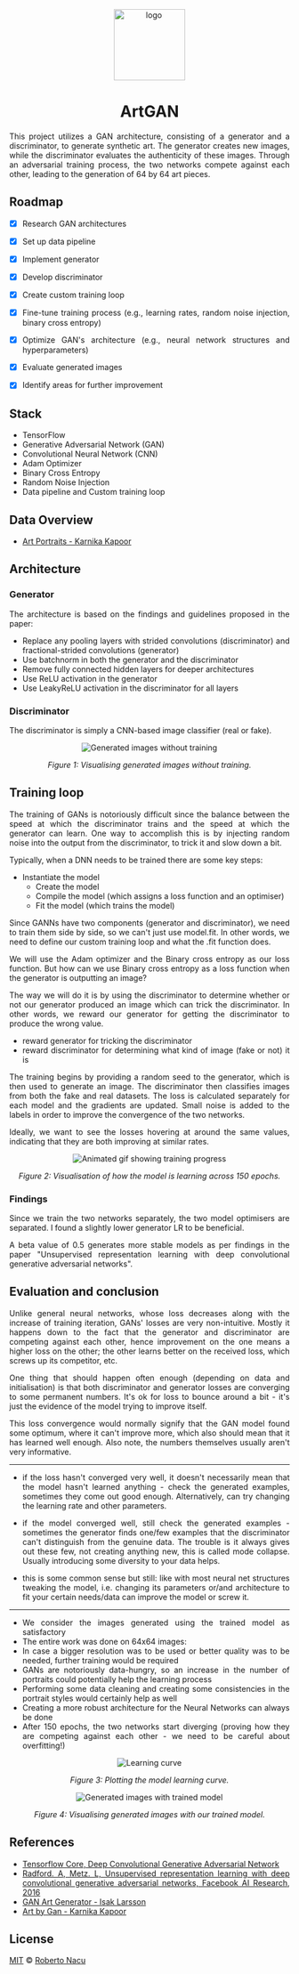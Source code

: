 <div align="center">
  <img src="imgs/logo-light-nobg.png" alt="logo" width="128"/>
  <h1>ArtGAN</h1>

</div>

<div align="justify">

This project utilizes a GAN architecture, consisting of a generator and a discriminator, to generate synthetic art. The generator creates new images, while the discriminator evaluates the authenticity of these images. Through an adversarial training process, the two networks compete against each other, leading to the generation of 64 by 64 art pieces.

## Roadmap

- [x] Research GAN architectures
- [x] Set up data pipeline
- [x] Implement generator
- [x] Develop discriminator
- [x] Create custom training loop
- [x] Fine-tune training process (e.g., learning rates, random noise injection, binary cross entropy)
- [x] Optimize GAN's architecture (e.g., neural network structures and hyperparameters)
- [x] Evaluate generated images
- [x] Identify areas for further improvement


## Stack

- TensorFlow
- Generative Adversarial Network (GAN)
- Convolutional Neural Network (CNN)
- Adam Optimizer
- Binary Cross Entropy
- Random Noise Injection
- Data pipeline and Custom training loop

## Data Overview

- [Art Portraits - Karnika Kapoor](https://www.kaggle.com/datasets/karnikakapoor/art-portraits)

## Architecture

### Generator

The architecture is based on the findings and guidelines proposed in the paper:

- Replace any pooling layers with strided convolutions (discriminator) and fractional-strided convolutions (generator)
- Use batchnorm in both the generator and the discriminator
- Remove fully connected hidden layers for deeper architectures
- Use ReLU activation in the generator
- Use LeakyReLU activation in the discriminator for all layers

### Discriminator

The discriminator is simply a CNN-based image classifier (real or fake).

<div align="center">
  <img src="imgs/generated-imgs-no-training.png" alt="Generated images without training"/>

  _Figure 1: Visualising generated images without training._
</div>

## Training loop

The training of GANs is notoriously difficult since the balance between the speed at which the discriminator trains and the speed at which the generator can learn. One way to accomplish this is by injecting random noise into the output from the discriminator, to trick it and slow down a bit.

Typically, when a DNN needs to be trained there are some key steps:

- Instantiate the model
  - Create the model
  - Compile the model (which assigns a loss function and an optimiser)
  - Fit the model (which trains the model)

Since GANNs have two components (generator and discriminator), we need to train them side by side, so we can't just use model.fit. In other words, we need to define our custom training loop and what the .fit function does.

We will use the Adam optimizer and the Binary cross entropy as our loss function. But how can we use Binary cross entropy as a loss function when the generator is outputting an image?

The way we will do it is by using the discriminator to determine whether or not our generator produced an image which can trick the discriminator. In other words, we reward our generator for getting the discriminator to produce the wrong value.

- reward generator for tricking the discriminator
- reward discriminator for determining what kind of image (fake or not) it is

The training begins by providing a random seed to the generator, which is then used to generate an image. The discriminator then classifies images from both the fake and real datasets. The loss is calculated separately for each model and the gradients are updated. Small noise is added to the labels in order to improve the convergence of the two networks.

Ideally, we want to see the losses hovering at around the same values, indicating that they are both improving at similar rates.

<div align="center">
  <img src="imgs/artgan.gif" alt="Animated gif showing training progress"/>

  _Figure 2: Visualisation of how the model is learning across 150 epochs._
</div>

### Findings

Since we train the two networks separately, the two model optimisers are separated. I found a slightly lower generator LR to be beneficial.

A beta value of 0.5 generates more stable models as per findings in the paper "Unsupervised representation learning with deep convolutional generative adversarial networks".

## Evaluation and conclusion

Unlike general neural networks, whose loss decreases along with the increase of training iteration, GANs' losses are very non-intuitive. Mostly it happens down to the fact that the generator and discriminator are competing against each other, hence improvement on the one means a higher loss on the other; the other learns better on the received loss, which screws up its competitor, etc.

One thing that should happen often enough (depending on data and initialisation) is that both discriminator and generator losses are converging to some permanent numbers. It's ok for loss to bounce around a bit - it's just the evidence of the model trying to improve itself.

This loss convergence would normally signify that the GAN model found some optimum, where it can't improve more, which also should mean that it has learned well enough. Also note, the numbers themselves usually aren't very informative.

---

- if the loss hasn't converged very well, it doesn't necessarily mean that the model hasn't learned anything - check the generated examples, sometimes they come out good enough. Alternatively, can try changing the learning rate and other parameters.

- if the model converged well, still check the generated examples - sometimes the generator finds one/few examples that the discriminator can't distinguish from the genuine data. The trouble is it always gives out these few, not creating anything new, this is called mode collapse. Usually introducing some diversity to your data helps.

- this is some common sense but still: like with most neural net structures tweaking the model, i.e. changing its parameters or/and architecture to fit your certain needs/data can improve the model or screw it.

---

- We consider the images generated using the trained model as satisfactory
- The entire work was done on 64x64 images:
- In case a bigger resolution was to be used or better quality was to be needed, further training would be required
- GANs are notoriously data-hungry, so an increase in the number of portraits could potentially help the learning process
- Performing some data cleaning and creating some consistencies in the portrait styles would certainly help as well
- Creating a more robust architecture for the Neural Networks can always be done
- After 150 epochs, the two networks start diverging (proving how they are competing against each other - we need to be careful about overfitting!)

<div align="center">
  <img src="imgs/learning-curve.png" alt="Learning curve"/>

  _Figure 3: Plotting the model learning curve._

  <img src="imgs/generated-imgs-trained.png" alt="Generated images with trained model"/>

  _Figure 4: Visualising generated images with our trained model._
</div>


## References

- [Tensorflow Core, Deep Convolutional Generative Adversarial Network](https://www.tensorflow.org/tutorials/generative/dcgan)
- [Radford. A, Metz. L, Unsupervised representation learning with deep convolutional generative adversarial networks, Facebook AI Research, 2016](https://arxiv.org/abs/1511.06434)
- [GAN Art Generator - Isak Larsson](https://www.kaggle.com/code/isaklarsson/gan-art-generator)
- [Art by Gan - Karnika Kapoor](https://www.kaggle.com/code/karnikakapoor/art-by-gan)

## License 

[MIT](https://github.com/1391819/artGAN/blob/main/License.txt) © [Roberto Nacu](https://github.com/1391819)

</div>
